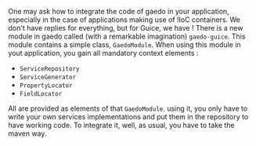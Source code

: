 One may ask how to integrate the code of gaedo in your application, especially in the case of applications making use of !IoC containers. We don't have replies for everything, but for Guice, we have ! There is a new module in gaedo called (with a remarkable imagination) `gaedo-guice`. This module contains a simple class, `GaedoModule`. When using this module in yout application, you gain all mandatory context elements :
 
   * `ServiceRepository` 
   * `ServiceGenerator`
   * `PropertyLocator` 
   * `FieldLocator`

All are provided as elements of that `GaedoModule`. using it, you only have to write your own services implementations and put them in the repository to have working code. To integrate it, well, as usual, you have to take the maven way.